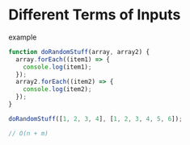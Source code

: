 # Different Terms of Inputs

example

```javascript
function doRandomStuff(array, array2) {
  array.forEach((item1) => {
    console.log(item1);
  });
  array2.forEach((item2) => {
    console.log(item2);
  });
}

doRandomStuff([1, 2, 3, 4], [1, 2, 3, 4, 5, 6]);

// O(n + m)
```
